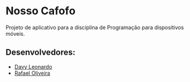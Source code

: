 # Nosso Cafofo

Projeto de aplicativo para a disciplina de Programação para dispositivos móveis.

## Desenvolvedores:

- [Davy Leonardo](https://github.com/leodayv)
- [Rafael Oliveira](https://github.com/raffa43)

